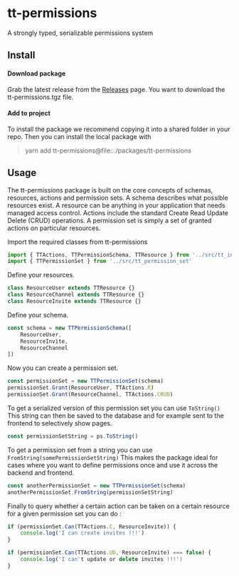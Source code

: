 # tt-permissions
A strongly typed, serializable permissions system

## Install
#### Download package
Grab the latest release from the [Releases](https://github.com/Tiental/tt-permissions/releases) page.
You want to download the tt-permissions.tgz file.

#### Add to project
To install the package we recommend copying it into a shared folder in your repo.
Then you can install the local package with

> yarn add tt-permissions@file:../packages/tt-permissions


## Usage
The tt-permissions package is built on the core concepts of schemas, resources, actions and permission sets.
A schema describes what possible resources exist.
A resource can be anything in your application that needs managed access control.
Actions include the standard Create Read Update Delete (CRUD) operations.
A permission set is simply a set of granted actions on particular resources.

Import the required classes from tt-permissions
```ts
import { TTActions, TTPermissionSchema, TTResource } from '../src/tt_index'
import { TTPermissionSet } from '../src/tt_permission_set'
```

Define your resources.
```ts
class ResourceUser extends TTResource {}
class ResourceChannel extends TTResource {}
class ResourceInvite extends TTResource {}
```

Define your schema.
```ts
const schema = new TTPermissionSchema([
    ResourceUser,
    ResourceInvite,
    ResourceChannel
])
```

Now you can create a permission set.
```ts
const permissionSet = new TTPermissionSet(schema)
permissionSet.Grant(ResourceUser, TTActions.R)
permissionSet.Grant(ResourceChannel, TTActions.CRUD)
```

To get a serialized version of this permission set you can use `ToString()`
This string can then be saved to the database and for example sent to the frontend to selectively show pages.
```ts
const permissionSetString = ps.ToString()
```

To get a permission set from a string you can use `FromString(somePermissionSetString)`
This makes the package ideal for cases where you want to define permissions once and use it across the backend and frontend.
```ts
const anotherPermissionSet = new TTPermissionSet(schema)
anotherPermissionSet.FromString(permissionSetString)
```


Finally to query whether a certain action can be taken on a certain resource for a given permission set you can do :
```ts
if (permissionSet.Can(TTActions.C, ResourceInvite)) {
    console.log('I can create invites !!!')
}

if (permissionSet.Can(TTActions.UD, ResourceInvite) === false) {
    console.log('I can't update or delete invites !!!')
}
```
